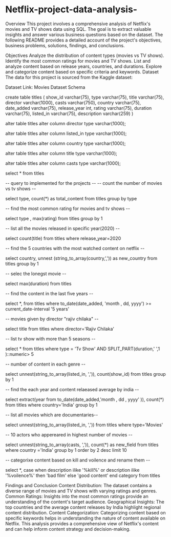 # Netflix-project-data-analysis-

Overview
This project involves a comprehensive analysis of Netflix's movies and TV shows data using SQL. The goal is to extract valuable insights and answer various business questions based on the dataset. The following README provides a detailed account of the project's objectives, business problems, solutions, findings, and conclusions.

Objectives
Analyze the distribution of content types (movies vs TV shows).
Identify the most common ratings for movies and TV shows.
List and analyze content based on release years, countries, and durations.
Explore and categorize content based on specific criteria and keywords.
Dataset
The data for this project is sourced from the Kaggle dataset:

Dataset Link: Movies Dataset
Schema

create table titles
(
show_id varchar(75),
type	varchar(75),
title varchar(75),
director varchar(1000),
casts varchar(750),
country	varchar(75),
date_added	varchar(75),
release_year int,
rating	varchar(75),
duration	varchar(75),
listed_in  varchar(75),
description  varchar(259)
)

alter table titles 
alter column director type varchar(1000);

alter table titles 
alter column listed_in type varchar(1000);

alter table titles 
alter column country type varchar(1000);

alter table titles 
alter column title type varchar(1000);

alter table titles 
alter column casts type varchar(1000);



select * from titles

--  query to implemented for the projects --
-- count the number of movies vs tv shows --

 select type,
 count(*) as total_content 
 from titles
 group by type

-- find the most common rating for movies and tv shows --

select  type , 
max(rating)
from titles
group by 1

-- list all the movies released in specific year(2020) --

select count(title)  from titles 
where release_year=2020

-- find the 5 countries with the most watched content on netflix --

select country, 
unnest (string_to_array(country,',')) as new_country 
from titles
group by 1

-- selec the lonegst movie --

select max(duration) from titles

-- find the content in the last five years --

select
       *,
from titles
where 
to_date(date_added, 'month , dd, yyyy') >= current_date-interval '5 years'

-- movies given by director "rajiv chilaka"  --
 
 select title from titles
 where
 director='Rajiv Chilaka'

 -- list tv show with more than 5 seasons  --

 select *
 from titles
 where
 type = 'Tv Show'
 AND
 SPLIT_PART(duration,' ',1 )::numeric> 5 

 -- number of content in each genre  --

 select
 unnest(string_to_array(listed_in, ',')),
count(show_id)
from titles
 group by 1

 -- find the each year and content relaeased average by india --

 select 
 extract(year from to_date(date_added,'month , dd , yyyy' )),
 count(*)
 from titles
 where country='India'
 group by 1

 -- list all movies which are documentaries--

select 
unnest(string_to_array(listed_in, ','))
from titles
where type='Movies'

-- 10 actors who appereared in highest number of movies --

select 
unnest(string_to_array(casts, ',')),
count(*) as new_field
from titles
where country ='India'
group by 1
order by 2 desc
limit 10

-- categorixe content based on kill and voilence and rename them  --

select 
*,
  case 
  when description ilike '%kill%'
  or
  description ilike '%voilence%' then 'bad film'
  else 'good content'
  end category
  from titles


Findings and Conclusion
Content Distribution: The dataset contains a diverse range of movies and TV shows with varying ratings and genres.
Common Ratings: Insights into the most common ratings provide an understanding of the content's target audience.
Geographical Insights: The top countries and the average content releases by India highlight regional content distribution.
Content Categorization: Categorizing content based on specific keywords helps in understanding the nature of content available on Netflix.
This analysis provides a comprehensive view of Netflix's content and can help inform content strategy and decision-making.
